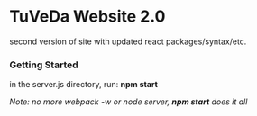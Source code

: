 # TuVeDa Website 2.0

second version of site with updated react packages/syntax/etc.

### Getting Started 

in the server.js directory, run: **npm start**

*Note: no more webpack -w or node server, **npm start** does it all*
